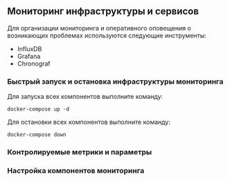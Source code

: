 ## Мониторинг инфраструктуры и сервисов

Для организации мониторинга и оперативного оповещения о возникающих проблемах используются 
следующие инструменты:
* InfluxDB
* Grafana
* Chronograf

### Быстрый запуск и остановка инфраструктуры мониторинга
Для запуска всех компонентов выполните команду:
```shell script
docker-compose up -d
```
Для остановки всех компонентов выполните команду:
```shell script
docker-compose down
```

### Контролируемые метрики и параметры

### Настройка компонентов мониторинга
